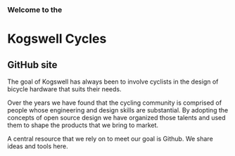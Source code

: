 ### Welcome to the ###
# Kogswell Cycles #
## GitHub site ##

The goal of Kogswell has always been to involve cyclists
in the design of bicycle hardware that suits their needs.

Over the years we have found that the cycling community 
is comprised of people whose engineering and design skills
are substantial. By adopting the concepts of open source design
we have organized those talents and used them 
to shape the products that we bring to market.

A central resource that we rely on to meet our goal is Github.
We share ideas and tools here. 
